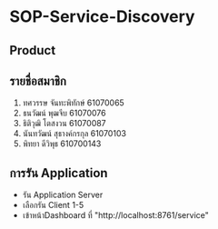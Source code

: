 # SOP-Service-Discovery

## Product

## รายชื่อสมาชิก
  1. ทศวรรษ จันทะพิทักษ์ 61070065
  2. ธนวัฒน์ พุฒจีบ 61070076
  3. ธิติวุฒิ โตสงวน 61070087
  4. นันทวัฒน์ สุธางค์กรกุล 61070103
  5. พิทยา ดีวิพุธ 610700143

## การรัน Application
  - รัน Application Server
  - เลือกรัน Client 1-5
  - เข้าหน้าDashboard ที่ "http://localhost:8761/service" 
